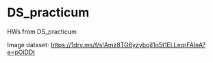 # DS_practicum
HWs from DS_practicum

Image dataset: https://1drv.ms/f/s!Amz8TG6yzybqiI1o5t1ELLeqrFAIeA?e=pOiDDt
